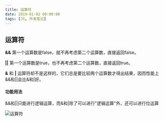 ```yaml
---
title: 运算符
date: 2019-01-02 00:00:00
tags: [JS, 开发笔记]
---
```


## 运算符

**&&** 第一个运算数是false，就不再考虑第二个运算数，直接返回false。

**||**  第一个运算数是true，也不再考虑第二个运算数，直接返回true。

**&** 和  **|** 运算符却不是这样的，它们总是要比较两个运算数才得出结果，因而性能上&&和||会比&和|好。 



#### 功能用法

&&和||只能进行逻辑运算，而&和|除了可以进行"逻辑运算"外，还可以进行位运算

![运算符](https://raw.githubusercontent.com/Ho-Jack/daily-note/master/img/运算符.png)